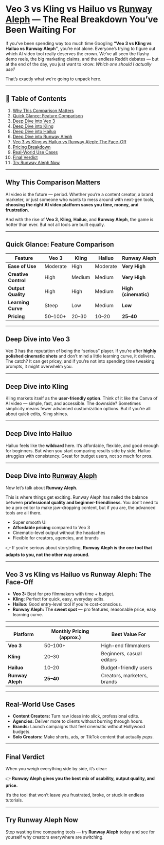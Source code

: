 
# Veo 3 vs Kling vs Hailuo vs [Runway Aleph](https://runwayaleph.net/) — The Real Breakdown You’ve Been Waiting For  

If you’ve been spending way too much time Googling **“Veo 3 vs Kling vs Hailuo vs Runway Aleph”**, you’re not alone. Everyone’s trying to figure out which AI video tool really deserves the crown. We’ve all seen the flashy demo reels, the big marketing claims, and the endless Reddit debates — but at the end of the day, you just want to know: *Which one should I actually use?*  

That’s exactly what we’re going to unpack here.  

---

## 📑 Table of Contents  

1. [Why This Comparison Matters](#why-this-comparison-matters)  
2. [Quick Glance: Feature Comparison](#quick-glance-feature-comparison)  
3. [Deep Dive into Veo 3](#deep-dive-into-veo-3)  
4. [Deep Dive into Kling](#deep-dive-into-kling)  
5. [Deep Dive into Hailuo](#deep-dive-into-hailuo)  
6. [Deep Dive into Runway Aleph](#deep-dive-into-runway-aleph)  
7. [Veo 3 vs Kling vs Hailuo vs Runway Aleph: The Face-Off](#veo-3-vs-kling-vs-hailuo-vs-runway-aleph-the-face-off)  
8. [Pricing Breakdown](#pricing-breakdown)  
9. [Real-World Use Cases](#real-world-use-cases)  
10. [Final Verdict](#final-verdict)  
11. [Try Runway Aleph Now](#try-runway-aleph-now)  

---

## Why This Comparison Matters  

AI video is the future — period. Whether you’re a content creator, a brand marketer, or just someone who wants to mess around with next-gen tools, **choosing the right AI video platform saves you time, money, and frustration**.  

And with the rise of **Veo 3**, **Kling**, **Hailuo**, and **Runway Aleph**, the game is hotter than ever. But not all tools are built equally.  

---

## Quick Glance: Feature Comparison  

| Feature | Veo 3 | Kling | Hailuo | Runway Aleph |
|---------|-------|-------|--------|--------------|
| **Ease of Use** | Moderate | High | Moderate | **Very High** |
| **Creative Control** | High | Medium | Medium | **Very High** |
| **Output Quality** | High | High | Medium | **High (cinematic)** |
| **Learning Curve** | Steep | Low | Medium | **Low** |
| **Pricing** | $50–$100+ | $20–$30 | $10–$20 | **$25–$40** |

---

## Deep Dive into Veo 3  

Veo 3 has the reputation of being the “serious” player. If you’re after **highly polished cinematic shots** and don’t mind a little learning curve, it delivers. The catch? It can get pricey, and if you’re not into spending time tweaking prompts, it might overwhelm you.  


---

## Deep Dive into Kling  

Kling markets itself as the **user-friendly option**. Think of it like the Canva of AI video — simple, fast, and accessible. The downside? Sometimes simplicity means fewer advanced customization options. But if you’re all about quick edits, Kling shines.  
 

---

## Deep Dive into Hailuo  

Hailuo feels like the **wildcard** here. It’s affordable, flexible, and good enough for beginners. But when you start comparing results side by side, Hailuo struggles with consistency. Great for budget users, not so much for pros.  

---

## Deep Dive into [Runway Aleph](https://runwayaleph.net/)  

Now let’s talk about **Runway Aleph**.  

This is where things get exciting. Runway Aleph has nailed the balance between **professional quality and beginner-friendliness**. You don’t need to be a pro editor to make jaw-dropping content, but if you are, the advanced tools are all there.  

- Super smooth UI  
- **Affordable pricing** compared to Veo 3  
- Cinematic-level output without the headaches  
- Flexible for creators, agencies, and brands  

👉 If you’re serious about storytelling, **Runway Aleph is the one tool that adapts to you, not the other way around.**  


---

## Veo 3 vs Kling vs Hailuo vs Runway Aleph: The Face-Off  

- **Veo 3:** Best for pro filmmakers with time + budget.  
- **Kling:** Perfect for quick, easy, everyday edits.  
- **Hailuo:** Good entry-level tool if you’re cost-conscious.  
- **Runway Aleph:** The **sweet spot** — pro features, reasonable price, easy learning curve.  

---



| Platform | Monthly Pricing (approx.) | Best Value For |
|----------|----------------------------|----------------|
| **Veo 3** | $50–$100+ | High-end filmmakers |
| **Kling** | $20–$30 | Beginners, casual editors |
| **Hailuo** | $10–$20 | Budget-friendly users |
| **Runway Aleph** | **$25–$40** | Creators, marketers, brands |

---

## Real-World Use Cases  

- **Content Creators:** Turn raw ideas into slick, professional edits.  
- **Agencies:** Deliver more to clients without burning through hours.  
- **Brands:** Launch campaigns that feel cinematic without Hollywood budgets.  
- **Solo Creators:** Make shorts, ads, or TikTok content that actually *pops*.  

---

## Final Verdict  

When you weigh everything side by side, it’s clear:  

👉 **Runway Aleph gives you the best mix of usability, output quality, and price.**  

It’s the tool that won’t leave you frustrated, broke, or stuck in endless tutorials.  

---

## Try Runway Aleph Now  

Stop wasting time comparing tools — try **[Runway Aleph](https://runwayaleph.net/)** today and see for yourself why creators everywhere are switching.  


